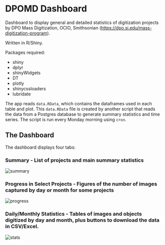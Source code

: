 # DPOMD Dashboard

Dashboard to display general and detailed statistics of digitization projects by DPO Mass Digitization, OCIO, Smithsonian (https://dpo.si.edu/mass-digitization-program).

Written in R/Shiny. 

Packages required:

 * shiny
 * dplyr
 * shinyWidgets
 * DT
 * plotly
 * shinycssloaders
 * lubridate

The app reads `data.RData`, which contains the dataframes used in each table and plot. This `data.RData` file is created by another script that reads the data from a Postgres database to generate summary statistics and time series. The script is run every Monday morning using `cron`.

## The Dashboard

The dashboard displays four tabs:

### Summary - List of projects and main summary statistics

![summary](https://user-images.githubusercontent.com/2302171/81701791-788ff080-9438-11ea-97b8-d3eb4ebcebdf.png)

### Progress in Select Projects - Figures of the number of images captured by day or month for some projects

![progress](https://user-images.githubusercontent.com/2302171/81701798-7af24a80-9438-11ea-934c-d1e203032730.png)

### Daily/Monthly Statistics - Tables of images and objects digitized by day and month, plus buttons to download the data in CSV/Excel.

![stats](https://user-images.githubusercontent.com/2302171/81701802-7cbc0e00-9438-11ea-949d-276e82a60c6a.png)


